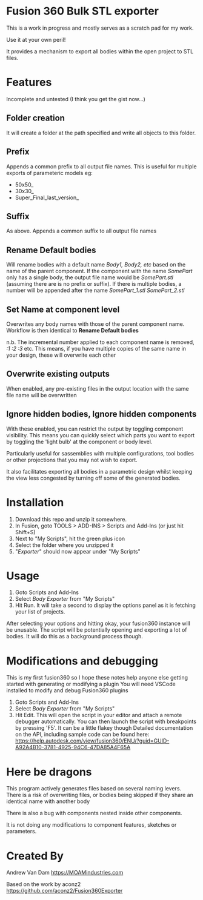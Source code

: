 # Fusion 360 Bulk STL exporter 
This is a work in progress and mostly serves as a scratch pad for my work.

Use it at your own peril!

It provides a mechanism to export all bodies within the open project to STL files.

# Features
Incomplete and untested (I think you get the gist now...)

## Folder creation
It will create a folder at the path specified and write all objects to this folder.

## Prefix
Appends a common prefix to all output file names. This is useful for multiple exports of parameteric models 
eg:
* 50x50_
* 30x30_
* Super_Final_last_version_

## Suffix
As above. Appends a common suffix to all output file names

## Rename Default bodies
Will rename bodies with a default name _Body1, Body2, etc_ based on the name of the parent component. 
If the component with the name _SomePart_ only has a single body, the output file name would be _SomePart.stl_ (assuming there are is no prefix or suffix). If there is multiple bodies, a number will be appended after the name _SomePart\_1.stl SomePart\_2.stl_

## Set Name at component level
Overwrites any body names with those of the parent component name. Workflow is then identical to **Rename Default bodies**

n.b. The incremental number applied to each component name is removed, _:1 :2 :3_ etc. This means, if you have multiple copies of the same name in your design, these will overwrite each other

## Overwrite existing outputs
When enabled, any pre-existing files in the output location with the same file name will be overwritten

## Ignore hidden bodies, Ignore hidden components
With these enabled, you can restrict the output by toggling component visibility. 
This means you can quickly select which parts you want to export by toggling the 'light bulb' at the component or body level. 

Particularly useful for sassemblies with multiple configurations, tool bodies or other projections that you may not wish to export.

It also facilitates exporting all bodies in a parametric design whilst keeping the view less congested by turning off some of the generated bodies.

# Installation
1. Download this repo and unzip it somewhere.
2. In Fusion, goto TOOLS > ADD-INS > Scripts and Add-Ins (or just hit Shift+S)
3. Next to "My Scripts", hit the green plus icon
4. Select the folder where you unzipped it
5. "_Exporter_" should now appear under "My Scripts"

# Usage
1. Goto Scripts and Add-Ins
2. Select _Body Exporter_ from "My Scripts"
3. Hit Run. It will take a second to display the options panel as it is fetching your list of projects.

After selecting your options and hitting okay, your fusion360 instance will be unusable. The script will be potentially opening and exporting a lot of bodies. It will do this as a background process though.

# Modifications and debugging
This is my first fusion360 so I hope these notes help anyone else getting started with generating or modifying a plugin
You will need VSCode installed to modify and debug Fusion360 plugins
1. Goto Scripts and Add-Ins
2. Select _Body Exporter_ from "My Scripts"
3. Hit Edit.
This will open the script in your editor and attach a remote debugger automatically.
You can then launch the script with breakpoints by pressing 'F5'. It can be a little flakey though 
Detailed documentation on the API, including sample code can be found here:
https://help.autodesk.com/view/fusion360/ENU/?guid=GUID-A92A4B10-3781-4925-94C6-47DA85A4F65A

# Here be dragons
This program actively generates files based on several naming levers. There is a risk of overwriting files, or bodies being skipped if they share an identical name with another body

There is also a bug with components nested inside other components. 

It is not doing any modifications to component features, sketches or parameters. 

# Created By
Andrew Van Dam
https://MOAMindustries.com

Based on the work by aconz2
https://github.com/aconz2/Fusion360Exporter